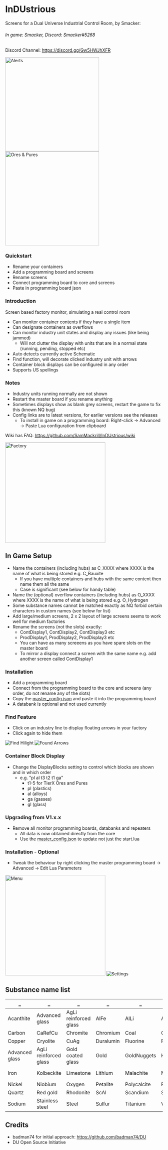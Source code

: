 # InDUstrious
Screens for a Dual Universe Industrial Control Room, by Smacker: 
###### In game: Smacker, Discord: Smacker#5268
Discord Channel: https://discord.gg/Gw5HWJhXFR

<img src="images/mon01.png" height="300" alt="Alerts"> <img src="images/mon02.png" height="300" alt="Ores & Pures">

### Quickstart
 * Rename your containers
 * Add a programming board and screens
 * Rename screens
 * Connect programming board to core and screens
 * Paste in programming board json
 
### Introduction
Screen based factory monitor, simulating a real control room
* Can monitor container contents if they have a single item
* Can designate containers as overflows
* Can monitor industry unit states and display any issues (like being jammed)
  * Will not clutter the display with units that are in a normal state (running, pending, stopped etc)
* Auto detects currently active Schematic
* Find function, will decorate clicked industry unit with arrows
* Container block displays can be configured in any order
* Supports US spellings

### Notes
* Industry units running normally are not shown
* Restart the master board if you rename anything
* Sometimes displays show as blank grey screens, restart the game to fix this (known NQ bug)
* Config links are to latest versions, for earlier versions see the releases
  * To install in game on a programming board: Right-click -> Advanced -> Paste Lua configuration from clipboard

Wiki has FAQ: https://github.com/SamMackrill/InDUstrious/wiki 

<img src="images/factory.png" height="320" alt="Factory">


## In Game Setup
* Name the containers (including hubs) as C_XXXX where XXXX is the name of what is being stored e.g. C_Bauxite
  * If you have multiple containers and hubs with the same content then name them all the same
  * Case is significant (see below for handy table)
* Name the (optional) overflow containers (including hubs) as O_XXXX where XXXX is the name of what is being stored e.g. O_Hydrogen
* Some substance names cannot be matched exactly as NQ forbid certain characters in custom names (see below for list)
* Add large/medium screens, 2 x 2 layout of large screens seems to work well for medium factories
* Rename the screens (not the slots) exactly:
  * ContDisplay1, ContDisplay2, ContDisplay3 etc
  * ProdDisplay1, ProdDisplay2, ProdDisplay3 etc
  * You can have as many screeens as you have spare slots on the master board
  * To mirror a display connect a screen with the same name e.g. add another screen called ContDisplay1

### Installation
* Add a programming board
* Connect from the programming board to the core and screens (any order, do not rename any of the slots)
* Copy the [master_config.json](https://raw.githubusercontent.com/SamMackrill/InDUstrious/main/displaydriver/config/master_config.json) and paste it into the programming board
* A databank is optional and not used currently

### Find Feature
 * Click on an industry line to display floating arrows in your factory
 * Click again to hide them
 <img src="images/findhilight.png" alt="Find Hilight">
 <img src="images/found.png" alt="Found Arrows">

### Container Block Display
 * Change the DisplayBlocks setting to control which blocks are shown and in which order
   * e.g. "pl al t3 t2 t1 ga"
     * t1-5 for TierX Ores and Pures
     * pl (plastics)
     * al (alloys)
     * ga (gasses)
     * gl (glass)

### Upgrading from V1.x.x
* Remove all monitor programming boards, databanks and repeaters
   * All data is now obtained directly from the core
   * Use the [master_config.json](https://raw.githubusercontent.com/SamMackrill/InDUstrious/main/displaydriver/config/master_config.json) to update not just the start.lua

### Installation - Optional
* Tweak the behaviour by right clicking the master programming board -> Advanced -> Edit Lua Parameters
<img src="images/menu.png" height="320" alt="Menu">
<img src="images/settings.png" alt="Settings">

## Substance name list

_ | _ | _ | _ | _ | _ | _ | _
-- | -- | -- | -- | -- | -- | -- | --
Acanthite      | Advanced glass        | AgLi reinforced glass | AlFe      | AlLi        | Aluminium     | Bauxite        | Calcium
Carbon         | CaRefCu               | Chromite              | Chromium  | Coal        | Cobalt        | Cobaltite      | Columbite
Copper         | Cryolite              | CuAg                  | Duralumin | Fluorine    | Fluoropolymer | Garnierite     | Glass
Advanced glass | AgLi reinforced glass | Gold coated glass     | Gold      | GoldNuggets | Hematite      | Hydrogen       | Illmenite
Iron           | Kolbeckite            | Limestone             | Lithium   | Malachite   | Manganese     | Maraging steel | Natron
Nickel         | Niobium               | Oxygen                | Petalite  | Polycalcite | Polycarbonate | Polysulfide    | Pyrite
Quartz         | Red gold              | Rhodonite             | ScAl      | Scandium    | Silicon       | Silumin        | Silver
Sodium         | Stainless steel       | Steel                 | Sulfur    | Titanium    | Vanadinite    | Vanadium

## Credits
* badman74 for initial approach: https://github.com/badman74/DU
* DU Open Source Initiative
